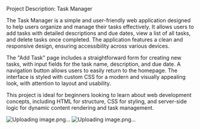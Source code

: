 Project Description: Task Manager

The Task Manager is a simple and user-friendly web application designed to help users organize and manage their tasks effectively. It allows users to add tasks with detailed descriptions and due dates, view a list of all tasks, and delete tasks once completed. The application features a clean and responsive design, ensuring accessibility across various devices.

The "Add Task" page includes a straightforward form for creating new tasks, with input fields for the task name, description, and due date. A navigation button allows users to easily return to the homepage. The interface is styled with custom CSS for a modern and visually appealing look, with attention to layout and usability.

This project is ideal for beginners looking to learn about web development concepts, including HTML for structure, CSS for styling, and server-side logic for dynamic content rendering and task management.

![Uploading image.png…]()
![Uploading image.png…]()
